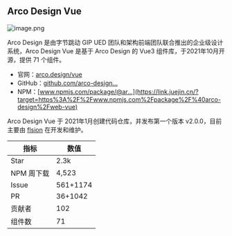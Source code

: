 

## Arco Design Vue

![image.png](https://p9-juejin.byteimg.com/tos-cn-i-k3u1fbpfcp/112a6a727c0e49cbbe6817242b4d60bd~tplv-k3u1fbpfcp-jj-mark:3024:0:0:0:q75.awebp#?w=602&h=192&s=10366&e=png&b=ffffff)

Arco Design 是由字节跳动 GIP UED 团队和架构前端团队联合推出的企业级设计系统，Arco Design Vue 是基于 Arco Design 的 Vue3 组件库，于2021年10月开源，提供 71 个组件。

- 官网：[arco.design/vue](https://link.juejin.cn/?target=https%3A%2F%2Farco.design%2Fvue)
- GitHub：[github.com/arco-design…](https://link.juejin.cn/?target=https%3A%2F%2Fgithub.com%2Farco-design%2Farco-design-vue)
- NPM：[www.npmjs.com/package/@ar…](https://link.juejin.cn/?target=https%3A%2F%2Fwww.npmjs.com%2Fpackage%2F%40arco-design%2Fweb-vue)

Arco Design Vue 于 2021年1月创建代码仓库，并发布第一个版本 v2.0.0，目前主要由 [flsion](https://link.juejin.cn/?target=https%3A%2F%2Fgithub.com%2Fflsion) 在开发和维护。

| 指标       | 数值     |
| ---------- | -------- |
| Star       | 2.3k     |
| NPM 周下载 | 4,523    |
| Issue      | 561+1174 |
| PR         | 36+1042  |
| 贡献者     | 102      |
| 组件数     | 71       |